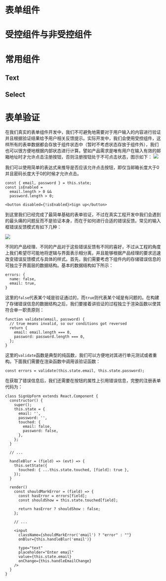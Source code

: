 # 表单组件

# 受控组件与非受控组件

# 常用组件

## Text

## Select

# 表单验证

在我们真实的表单组件开发中，我们不可避免地需要对于用户输入的内容进行验证并且根据验证结果给予用户相关反馈提示。实际开发中，我们会使用受控组件，这样所有的表单数据都会存放于组件状态中（暂时不考虑状态存放于组件外），我们也可以很方便地根据内部状态进行计算。譬如产品需求是唯有用户在输入有效的邮箱地址时才允许点击注册按钮，否则注册按钮处于不可点击状态，图示如下：
![](https://coding.net/u/hoteam/p/Cache/git/raw/master/2017/1/2/flow.png)

我们可以使用简单的表达式来推导是否应该允许点击按钮，即仅当邮箱长度大于0并且密码长度大于0的时候才允许点击。
```
const { email, password } = this.state;
const isEnabled =
  email.length > 0 &&
  password.length > 0;

<button disabled={!isEnabled}>Sign up</button>
```
到这里我们已经完成了最简单基础的表单验证，不过在真实工程开发中我们会遇到的最头痛的问题反而不是验证本身，而在于如何进行合适的错误反馈。常见的输入框错误反馈模式有如下几种：

![](https://coding.net/u/hoteam/p/Cache/git/raw/master/2017/1/2/Group.png)

不同的产品经理、不同的产品对于这些错误反馈有不同的喜好，不过从工程的角度上我们希望尽可能地将逻辑与界面表示相分离，并且能够根据产品经理的要求迅速改变错误反馈模式与具体的样式。首先，我们需要考虑下组件内的存储错误信息的可独立于界面层的数据结构。基本的数据结构如下所示：
```
errors: {
  name: false,
  email: true,
}
```
这里的`false`代表某个域是验证通过的，而`true`则代表某个域是有问题的。在构建了存储错误信息的数据结构之后，我们要接着讲验证的过程独立于渲染函数以使其符合单一职责原则：
```
function validate(email, password) {
  // true means invalid, so our conditions got reversed
  return {
    email: email.length === 0,
    password: password.length === 0,
  };
}
```
这里的`validate`函数是典型的纯函数，我们可以方便地对其进行单元测试或者重构。下面我们需要在渲染函数中调用该验证函数：
```
const errors = validate(this.state.email, this.state.password);
``` 
在获取了错误信息后，我们还需要在按钮的属性上引用错误信息，完整的注册表单代码为：
```
class SignUpForm extends React.Component {
  constructor() {
    super();
    this.state = {
      email: '',
      password: '',
      touched: {
        email: false,
        password: false,
      },
    };
  }

  // ...

  handleBlur = (field) => (evt) => {
    this.setState({
      touched: { ...this.state.touched, [field]: true },
    });
  }

  render()
    const shouldMarkError = (field) => {
      const hasError = errors[field];
      const shouldShow = this.state.touched[field];

      return hasError ? shouldShow : false;
    };

    // ...

    <input
      className={shouldMarkError('email') ? "error" : ""}
      onBlur={this.handleBlur('email')}

      type="text"
      placeholder="Enter email"
      value={this.state.email}
      onChange={this.handleEmailChange}
    />
  }
}
```